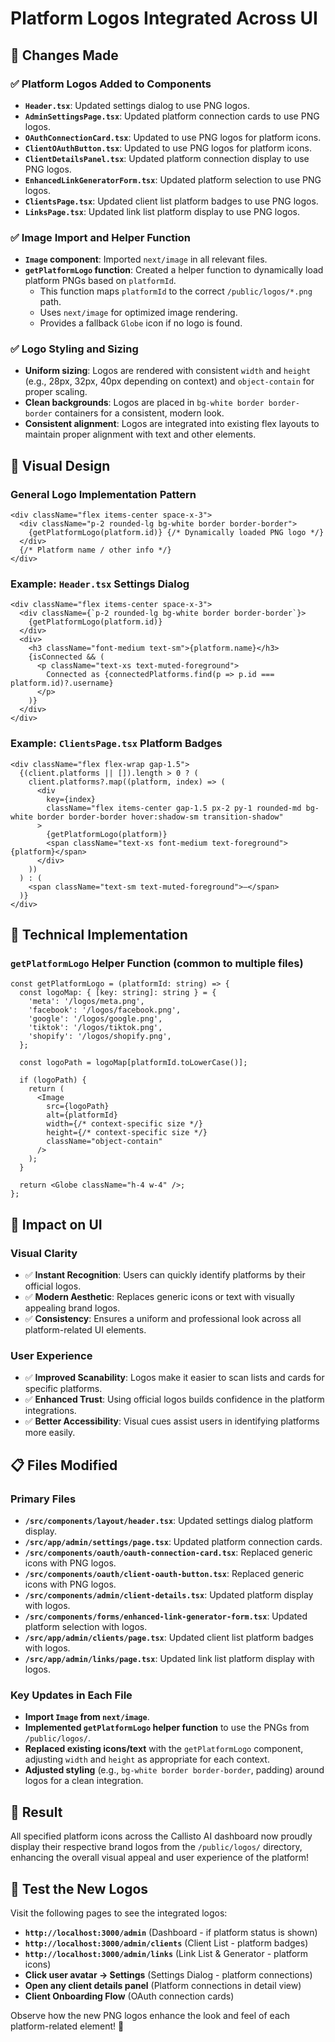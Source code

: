 # Platform Logos Integrated Across UI

## 🎯 Changes Made

### ✅ Platform Logos Added to Components
- **`Header.tsx`**: Updated settings dialog to use PNG logos.
- **`AdminSettingsPage.tsx`**: Updated platform connection cards to use PNG logos.
- **`OAuthConnectionCard.tsx`**: Updated to use PNG logos for platform icons.
- **`ClientOAuthButton.tsx`**: Updated to use PNG logos for platform icons.
- **`ClientDetailsPanel.tsx`**: Updated platform connection display to use PNG logos.
- **`EnhancedLinkGeneratorForm.tsx`**: Updated platform selection to use PNG logos.
- **`ClientsPage.tsx`**: Updated client list platform badges to use PNG logos.
- **`LinksPage.tsx`**: Updated link list platform display to use PNG logos.

### ✅ Image Import and Helper Function
- **`Image` component**: Imported `next/image` in all relevant files.
- **`getPlatformLogo` function**: Created a helper function to dynamically load platform PNGs based on `platformId`.
  - This function maps `platformId` to the correct `/public/logos/*.png` path.
  - Uses `next/image` for optimized image rendering.
  - Provides a fallback `Globe` icon if no logo is found.

### ✅ Logo Styling and Sizing
- **Uniform sizing**: Logos are rendered with consistent `width` and `height` (e.g., 28px, 32px, 40px depending on context) and `object-contain` for proper scaling.
- **Clean backgrounds**: Logos are placed in `bg-white border border-border` containers for a consistent, modern look.
- **Consistent alignment**: Logos are integrated into existing flex layouts to maintain proper alignment with text and other elements.

## 🎨 Visual Design

### General Logo Implementation Pattern
```tsx
<div className="flex items-center space-x-3">
  <div className="p-2 rounded-lg bg-white border border-border">
    {getPlatformLogo(platform.id)} {/* Dynamically loaded PNG logo */}
  </div>
  {/* Platform name / other info */}
</div>
```

### Example: `Header.tsx` Settings Dialog
```tsx
<div className="flex items-center space-x-3">
  <div className={`p-2 rounded-lg bg-white border border-border`}>
    {getPlatformLogo(platform.id)}
  </div>
  <div>
    <h3 className="font-medium text-sm">{platform.name}</h3>
    {isConnected && (
      <p className="text-xs text-muted-foreground">
        Connected as {connectedPlatforms.find(p => p.id === platform.id)?.username}
      </p>
    )}
  </div>
</div>
```

### Example: `ClientsPage.tsx` Platform Badges
```tsx
<div className="flex flex-wrap gap-1.5">
  {(client.platforms || []).length > 0 ? (
    client.platforms?.map((platform, index) => (
      <div
        key={index}
        className="flex items-center gap-1.5 px-2 py-1 rounded-md bg-white border border-border hover:shadow-sm transition-shadow"
      >
        {getPlatformLogo(platform)}
        <span className="text-xs font-medium text-foreground">{platform}</span>
      </div>
    ))
  ) : (
    <span className="text-sm text-muted-foreground">—</span>
  )}
</div>
```

## 🔧 Technical Implementation

### `getPlatformLogo` Helper Function (common to multiple files)
```tsx
const getPlatformLogo = (platformId: string) => {
  const logoMap: { [key: string]: string } = {
    'meta': '/logos/meta.png',
    'facebook': '/logos/facebook.png',
    'google': '/logos/google.png',
    'tiktok': '/logos/tiktok.png',
    'shopify': '/logos/shopify.png',
  };

  const logoPath = logoMap[platformId.toLowerCase()];
  
  if (logoPath) {
    return (
      <Image 
        src={logoPath} 
        alt={platformId} 
        width={/* context-specific size */} 
        height={/* context-specific size */}
        className="object-contain"
      />
    );
  }
  
  return <Globe className="h-4 w-4" />;
};
```

## 🎯 Impact on UI

### Visual Clarity
- ✅ **Instant Recognition**: Users can quickly identify platforms by their official logos.
- ✅ **Modern Aesthetic**: Replaces generic icons or text with visually appealing brand logos.
- ✅ **Consistency**: Ensures a uniform and professional look across all platform-related UI elements.

### User Experience
- ✅ **Improved Scanability**: Logos make it easier to scan lists and cards for specific platforms.
- ✅ **Enhanced Trust**: Using official logos builds confidence in the platform integrations.
- ✅ **Better Accessibility**: Visual cues assist users in identifying platforms more easily.

## 📋 Files Modified

### Primary Files
- **`/src/components/layout/header.tsx`**: Updated settings dialog platform display.
- **`/src/app/admin/settings/page.tsx`**: Updated platform connection cards.
- **`/src/components/oauth/oauth-connection-card.tsx`**: Replaced generic icons with PNG logos.
- **`/src/components/oauth/client-oauth-button.tsx`**: Replaced generic icons with PNG logos.
- **`/src/components/admin/client-details.tsx`**: Updated platform display with logos.
- **`/src/components/forms/enhanced-link-generator-form.tsx`**: Updated platform selection with logos.
- **`/src/app/admin/clients/page.tsx`**: Updated client list platform badges with logos.
- **`/src/app/admin/links/page.tsx`**: Updated link list platform display with logos.

### Key Updates in Each File
- **Import `Image` from `next/image`**.
- **Implemented `getPlatformLogo` helper function** to use the PNGs from `/public/logos/`.
- **Replaced existing icons/text** with the `getPlatformLogo` component, adjusting `width` and `height` as appropriate for each context.
- **Adjusted styling** (e.g., `bg-white border border-border`, padding) around logos for a clean integration.

## 🎉 Result

All specified platform icons across the Callisto AI dashboard now proudly display their respective brand logos from the `/public/logos/` directory, enhancing the overall visual appeal and user experience of the platform!

## 🔗 Test the New Logos

Visit the following pages to see the integrated logos:
- **`http://localhost:3000/admin`** (Dashboard - if platform status is shown)
- **`http://localhost:3000/admin/clients`** (Client List - platform badges)
- **`http://localhost:3000/admin/links`** (Link List & Generator - platform icons)
- **Click user avatar → Settings** (Settings Dialog - platform connections)
- **Open any client details panel** (Platform connections in detail view)
- **Client Onboarding Flow** (OAuth connection cards)

Observe how the new PNG logos enhance the look and feel of each platform-related element! 🎨
